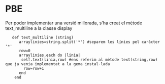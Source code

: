 # PBE
Per poder implementar una versió millorada, s'ha creat el mètode text_multiline a la classe display
       
       def text_multiline (string)
          arraylinies=string.split('*') #separem les línies pel caràcter '*'
          row=0
          arraylinies.each do |linia|
           self.text(linia,row) #ens referim al mètode text(string,row) que ja venia implementat a la gema instal·lada
            row=row+1
          end
        end
